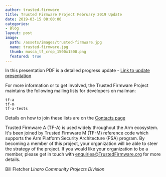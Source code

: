 ```yaml
---
author: trusted.firmware
title: Trusted Firmware Project February 2019 Update 
date: 2019-03-15 08:00:00
categories:
- Blog
layout: post
image:
  path: /assets/images/trusted-firmware.jpg
  name: trusted-firmware.jpg
  thumb: musca_tf_crop_1500x1500.png
  featured: true
---
```


In this presentation PDF is a detailed progress update - [Link to update presentation](/docs/TrustedFirmware-Update-February-2019.pdf)

For more information or to get involved, the Trusted Firmware Project maintains the following mailing lists for developers on mailman:
```
tf-a
tf-m
tf-a-tests
```
Details on how to join these lists are on the [Contacts page](https://www.trustedfirmware.org/contact/)

Trusted Firmware A (TF-A) is used widely throughout the Arm ecosystem. It's been joined by Trusted Firmware M (TF-M) reference code which supports the Arm Platform Security Architecture (PSA) program. 
By becoming a member of this project, your organization will be able to steer the strategy of the project. If you would like your organization to be a member, please get in touch with enquiries@TrustedFirmware.org for more details.

Bill Fletcher
_Linaro Community Projects Division_
